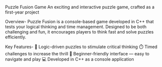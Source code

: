 Puzzle Fusion Game
An exciting and interactive puzzle game, crafted as a first-year project

Overview-
Puzzle Fusion is a console-based game developed in C++ that tests your logical thinking and time management.
Designed to be both challenging and fun, it encourages players to think fast and solve puzzles efficiently.

Key Features-
🧠 Logic-driven puzzles to stimulate critical thinking
⏱️ Timed challenges to increase the thrill
🎯 Beginner-friendly interface — easy to navigate and play
💻 Developed in C++ as a console application
